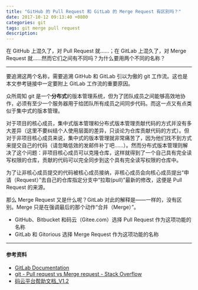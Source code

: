 ```yaml
---
title: "GitHub 的 Pull Request 和 GitLab 的 Merge Request 有区别吗？"
date: 2017-10-12 09:13:40 +0800
categories: git
tags: git merge pull request
description: 
---
```


在 GitHub 上混久了，对 Pull Request 就……；在 GitLab 上混久了，对 Merge Request 就……然而它们之间有不同吗？为什么要用两个不同的名称？

---

要追溯这两个名称，需要追溯 GitHub 和 GitLab 引以为傲的 git 工作流。这也是本文参考链接中一定要附上 GitLab 工作流的重要原因。

众所周知 git 是一个**分布式**的版本管理系统，但为了团队成员之间能够高效地协作，必须有至少一个服务器用于给团队所有成员之间同步代码。而这一点又有点类似于集中式的版本管理。

对于项目的核心成员，集中式版本管理和分布式版本管理贡献代码的方式并没有多大差异（这里不要纠结个人使用层面的差异，只谈论为仓库贡献代码的方式）。但对于非项目核心成员来说，集中式的版本管理就非常痛苦了，因为他们找不到方式来提交自己的代码（请忽略低效的发邮件补丁吧……）。然而分布式版本管理则解决了这个问题：非项目核心成员可以克隆仓库，这样就得到了一个自己具有完全读写权限的仓库，贡献的代码可以完全同步到这个具有完全读写权限的仓库中。

为了让非核心成员提交的代码被核心成员接纳，非核心成员会向核心成员提出“申请（Request）”去自己的仓库指定分支中“拉取(pull)”最新的修改，这便是 Pull Request 的来源。

那么 Merge Request 又是什么呢？GitLab 对此的解释是——一样的，没有区别。Merge 只是在强调最后的那个动作“合并（Merge）”。

- GitHub、Bitbucket 和码云（Gitee.com）选择 Pull Request 作为这项功能的名称
- GitLab 和 Gitorious 选择 Merge Request 作为这项功能的名称

---

#### 参考资料

- [GitLab Documentation](https://docs.gitlab.com/ce/workflow/gitlab_flow.html)
- [git - Pull request vs Merge request - Stack Overflow](https://stackoverflow.com/questions/22199432/pull-request-vs-merge-request)
- [码云平台帮助文档_V1.2](http://git.mydoc.io/)
